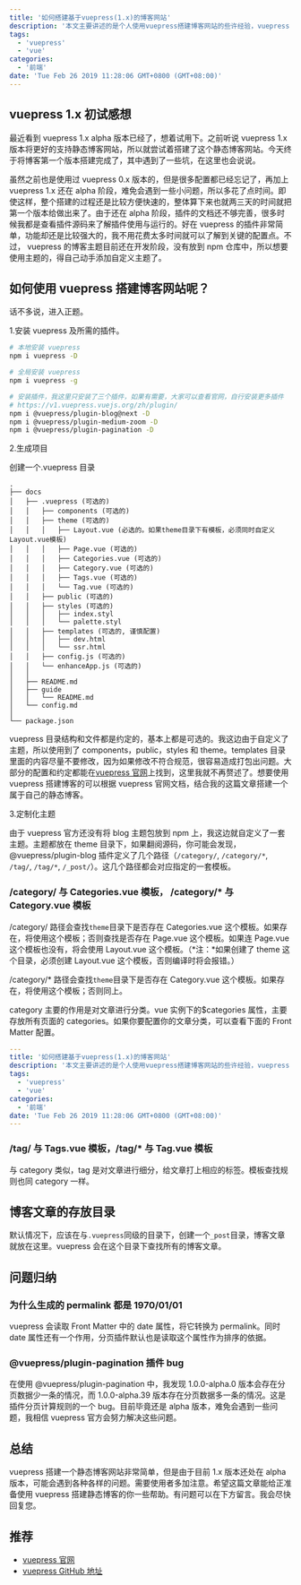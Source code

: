 ```yaml
---
title: '如何搭建基于vuepress(1.x)的博客网站'
description: '本文主要讲述的是个人使用vuepress搭建博客网站的些许经验，vuepress 1.x版本很好的优化了vuepress的项目结构，使得其能更好的基于Github Pages 搭建一个静态博客网站。由于使用的都是alpha版本，其中难免遇到一些小问题。'
tags:
  - 'vuepress'
  - 'vue'
categories:
  - '前端'
date: 'Tue Feb 26 2019 11:28:06 GMT+0800 (GMT+08:00)'
---
```


## vuepress 1.x 初试感想

最近看到 vuepress 1.x alpha 版本已经了，想着试用下。之前听说 vuepress 1.x 版本将更好的支持静态博客网站，所以就尝试着搭建了这个静态博客网站。今天终于将博客第一个版本搭建完成了，其中遇到了一些坑，在这里也会说说。

虽然之前也是使用过 vuepress 0.x 版本的，但是很多配置都已经忘记了，再加上 vuepress 1.x 还在 alpha 阶段，难免会遇到一些小问题，所以多花了点时间。即使这样，整个搭建的过程还是比较方便快速的，整体算下来也就两三天的时间就把第一个版本给做出来了。由于还在 alpha 阶段，插件的文档还不够完善，很多时候我都是查看插件源码来了解插件使用与运行的。好在 vuepress 的插件非常简单，功能却还是比较强大的，我不用花费太多时间就可以了解到关键的配置点。不过， vuepress 的博客主题目前还在开发阶段，没有放到 npm 仓库中，所以想要使用主题的，得自己动手添加自定义主题了。

## 如何使用 vuepress 搭建博客网站呢？

话不多说，进入正题。

1.安装 vuepress 及所需的插件。

```bash
# 本地安装 vuepress
npm i vuepress -D

# 全局安装 vuepress
npm i vuepress -g

# 安装插件，我这里只安装了三个插件，如果有需要，大家可以查看官网，自行安装更多插件
# https://v1.vuepress.vuejs.org/zh/plugin/
npm i @vuepress/plugin-blog@next -D
npm i @vuepress/plugin-medium-zoom -D
npm i @vuepress/plugin-pagination -D

```

2.生成项目

创建一个.vuepress 目录

```text{6,7,8,9,10,11}
.
├── docs
│   ├── .vuepress (可选的)
│   │   ├── components (可选的)
│   │   ├── theme (可选的)
│   │   │   ├── Layout.vue (必选的。如果theme目录下有模板，必须同时自定义Layout.vue模板)
│   │   │   ├── Page.vue (可选的)
│   │   │   ├── Categories.vue (可选的)
│   │   │   ├── Category.vue (可选的)
│   │   │   ├── Tags.vue (可选的)
│   │   │   └── Tag.vue (可选的)
│   │   ├── public (可选的)
│   │   ├── styles (可选的)
│   │   │   ├── index.styl
│   │   │   └── palette.styl
│   │   ├── templates (可选的, 谨慎配置)
│   │   │   ├── dev.html
│   │   │   └── ssr.html
│   │   ├── config.js (可选的)
│   │   └── enhanceApp.js (可选的)
│   │
│   ├── README.md
│   ├── guide
│   │   └── README.md
│   └── config.md
│
└── package.json
```

vuepress 目录结构和文件都是约定的，基本上都是可选的。我这边由于自定义了主题，所以使用到了 components，public，styles 和 theme。templates 目录里面的内容尽量不要修改，因为如果修改不符合规范，很容易造成打包出问题。大部分的配置和约定都能在[vuepress 官网](https://v1.vuepress.vuejs.org/zh/)上找到，这里我就不再赘述了。想要使用 vuepress 搭建博客的可以根据 vuepress 官网文档，结合我的这篇文章搭建一个属于自己的静态博客。

3.定制化主题

由于 vuepress 官方还没有将 blog 主题包放到 npm 上，我这边就自定义了一套主题。主题都放在 theme 目录下，如果翻阅源码，你可能会发现，@vuepress/plugin-blog 插件定义了几个路径（`/category/`, `/category/*`, `/tag/`, `/tag/*`, `/_post/`）。这几个路径都会对应指定的一套模板。

### /category/ 与 Categories.vue 模板， /category/\* 与 Category.vue 模板

/category/ 路径会查找`theme`目录下是否存在 Categories.vue 这个模板。如果存在，将使用这个模板；否则查找是否存在 Page.vue 这个模板。如果连 Page.vue 这个模板也没有，将会使用 Layout.vue 这个模板。（*注：*如果创建了 theme 这个目录，必须创建 Layout.vue 这个模板，否则编译时将会报错。）

/category/\* 路径会查找`theme`目录下是否存在 Category.vue 这个模板。如果存在，将使用这个模板；否则同上。

category 主要的作用是对文章进行分类。vue 实例下的\$categories 属性，主要存放所有页面的 categories。如果你要配置你的文章分类，可以查看下面的 Front Matter 配置。

```yaml
---
title: '如何搭建基于vuepress(1.x)的博客网站'
description: '本文主要讲述的是个人使用vuepress搭建博客网站的些许经验，vuepress 1.x版本很好的优化了vuepress的项目结构，使得其能更好的基于Github Pages 搭建一个静态博客网站。由于使用的都是alpha版本，其中难免遇到一些小问题。'
tags:
  - 'vuepress'
  - 'vue'
categories:
  - '前端'
date: 'Tue Feb 26 2019 11:28:06 GMT+0800 (GMT+08:00)'
---

```

### /tag/ 与 Tags.vue 模板，/tag/\* 与 Tag.vue 模板

与 category 类似，tag 是对文章进行细分，给文章打上相应的标签。模板查找规则也同 category 一样。

## 博客文章的存放目录

默认情况下，应该在与`.vuepress`同级的目录下，创建一个`_post`目录，博客文章就放在这里。vuepress 会在这个目录下查找所有的博客文章。

## 问题归纳

### 为什么生成的 permalink 都是 1970/01/01

vuepress 会读取 Front Matter 中的 date 属性，将它转换为 permalink。同时 date 属性还有一个作用，分页插件默认也是读取这个属性作为排序的依据。

### @vuepress/plugin-pagination 插件 bug

在使用 @vuepress/plugin-pagination 中，我发现 1.0.0-alpha.0 版本会存在分页数据少一条的情况，而 1.0.0-alpha.39 版本存在分页数据多一条的情况。这是插件分页计算规则的一个 bug。目前毕竟还是 alpha 版本，难免会遇到一些问题，我相信 vuepress 官方会努力解决这些问题。

## 总结

vuepress 搭建一个静态博客网站非常简单，但是由于目前 1.x 版本还处在 alpha 版本，可能会遇到各种各样的问题。需要使用者多加注意。希望这篇文章能给正准备使用 vuepress 搭建静态博客的你一些帮助。有问题可以在下方留言。我会尽快回复您。

## 推荐

- [vuepress 官网](https://v1.vuepress.vuejs.org/zh/)
- [vuepress GitHub 地址](https://github.com/vuejs/vuepress)
